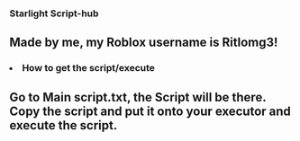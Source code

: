 ### Starlight Script-hub ###

## Made by me, my Roblox username is Ritlomg3! ##

### <li> How to get the script/execute </li> ###

<h2> Go to Main script.txt, the Script will be there. Copy the script and put it onto your executor and execute the script. </h2>
